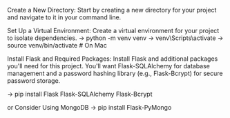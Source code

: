 
Create a New Directory: Start by creating a new directory for your project and navigate to it in your command line.

Set Up a Virtual Environment: Create a virtual environment for your project to isolate dependencies.
-> python -m venv venv
-> venv\Scripts\activate 
-> source venv/bin/activate  # On Mac

Install Flask and Required Packages: Install Flask and additional packages you'll need for this project. You'll want Flask-SQLAlchemy for database management and a password hashing library (e.g., Flask-Bcrypt) for secure password storage.

-> pip install Flask Flask-SQLAlchemy Flask-Bcrypt


or Consider Using MongoDB
-> pip install Flask-PyMongo